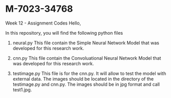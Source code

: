 # M-7023-34768
Week 12 - Assignment Codes
Hello,

In this repository, you will find the following python files

1. neural.py
This file contain the Simple Neural Network Model that was developed for this research work.

2. cnn.py
This file contain the Convoluational Neural Network Model that was developed for this research work.

3. testimage.py
This file is for the cnn.py. It will allow to test the model with external data.
The images should be located in the directory of the testimage.py and cnn.py.
The images should be in jpg format and call test1.jpg.
